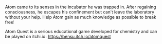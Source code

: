 Atom came to its senses in the incubator he was trapped in. After regaining consciousness, he escapes his confinement but can't leave the laboratory without your help. 
Help Atom gain as much knowledge as possible to break free!

Atom Quest is a serious educational game developed for chemistry and can be played on itchi.io: https://bensu.itch.io/atomquest
